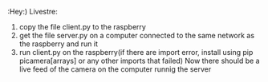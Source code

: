 :Hey:)
Livestre:
1. copy the file client.py to the raspberry
2. get the file server.py on a computer connected to the same network as the raspberry and run it
3. run client.py on the raspberry(if there are import error, install using pip picamera[arrays] or any other imports that failed)
Now there should be a live feed of the camera on the computer runnig the server
